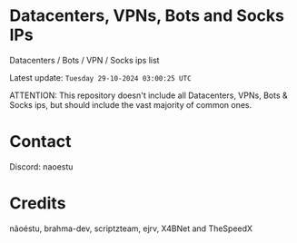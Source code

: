 # Datacenters, VPNs, Bots and Socks IPs
 
Datacenters / Bots / VPN / Socks ips list

Latest update: `Tuesday 29-10-2024 03:00:25 UTC` 

ATTENTION: This repository doesn't include all Datacenters, VPNs, Bots & Socks ips, 
but should include the vast majority of common ones.

# Contact
Discord: naoestu

# Credits
nãoéstu, brahma-dev, scriptzteam, ejrv, X4BNet and TheSpeedX
